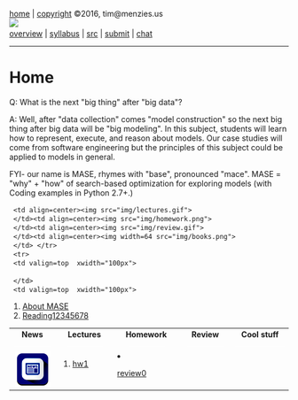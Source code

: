 [home](http://tiny.cc/ase2016) |
[copyright](https://github.com/txt/ase16/blob/master/LICENSE.md) &copy;2016, tim&commat;menzies.us
<br>
[<img width=900 src="https://raw.githubusercontent.com/txt/ase16/master/img/mase16.png">](http://tiny.cc/ase2016)<br>
[overview](https://github.com/txt/ase16/blob/master/doc/overview.md) |
[syllabus](https://github.com/txt/ase16/blob/master/doc/syllabus.md) |
[src](https://github.com/txt/ase16/tree/master/src) |
[submit](http://tiny.cc/ase16give) |
[chat](https://ase16.slack.com/) 


______


# Home

Q: What is the next "big thing" after "big data"?

A: Well, after "data collection" comes "model construction" so the next big thing after big data will be "big modeling". In this subject, students will learn how to represent, execute, and reason about models. Our case studies will come from software engineering but the principles of this subject could be applied to models in general.

FYI- our name is  MASE, rhymes with "base", pronounced  "mace". MASE = "why" + "how"
of search-based optimization for exploring models
(with Coding examples in Python 2.7+.)


<table border=0 align=center>
<tr>
<td align=center><b>News
<img width=65 src="img/200x1.png"></b>
</td>

<td align=center><b>Lectures
<img width=65 src="img/200x1.png"></b>
</td><td align=center><b>Homework
<img width=65 src="img/200x1.png"></b>
</td><td align=center><b>Review
<img width=65 src="img/200x1.png">

</td><td align=center><b>Cool stuff
<img width=90 src="img/200x1.png">

</td>

</tr>
<tr>
<td align=center><img src="img/news.png">
</td>  

     <td align=center><img src="img/lectures.gif">
     </td><td align=center><img src="img/homework.png">
     </td><td align=center><img src="img/review.gif">
     </td><td align=center><img width=64 src="img/books.png">
     </td> </tr>
     <tr>
     <td valign=top  xwidth="100px">

     </td>
     <td valign=top  xwidth="100px">



1. <a href="doc/talk1.md">About MASE</a><br>
0. <a href="https://github.com/txt/fss16/blob/master/doc/reading12345678.md">Reading12345678</a>

</td><td valign=top xwidth="100px">

1. <a href="doc/hw1.md">hw1</a>

     </td><td valign=top xwidth="100px">
0. <a href="doc/review/review.md"> review0</a>

     </td><td valign=top><small>

     </td>
</tr></table>



